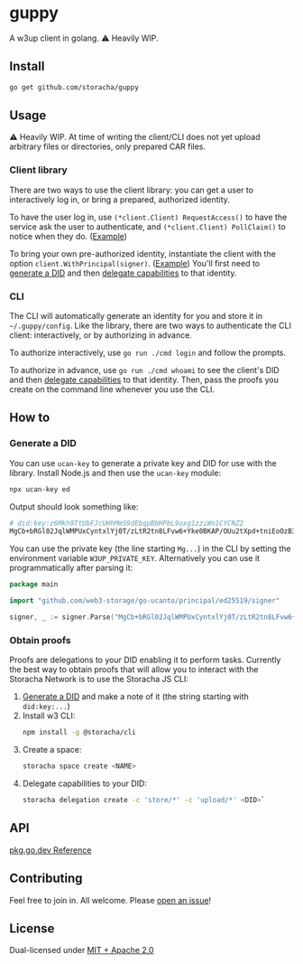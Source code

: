# guppy

A w3up client in golang. ⚠️ Heavily WIP.

## Install

```sh
go get github.com/storacha/guppy
```

## Usage

⚠️ Heavily WIP. At time of writing the client/CLI does not yet upload arbitrary files or directories, only prepared CAR files.

### Client library

There are two ways to use the client library: you can get a user to interactively log in, or bring a prepared, authorized identity.

To have the user log in, use `(*client.Client) RequestAccess()` to have the service ask the user to authenticate, and `(*client.Client) PollClaim()` to notice when they do. ([Example](examples/loginflow/loginflow.go))

To bring your own pre-authorized identity, instantiate the client with the option `client.WithPrincipal(signer)`. ([Example](examples/byoidentity/byoidentity.go)) You'll first need to [generate a DID](#generate-a-did) and then [delegate capabilities](#obtain-proofs) to that identity.

### CLI

The CLI will automatically generate an identity for you and store it in `~/.guppy/config`. Like the library, there are two ways to authenticate the CLI client: interactively, or by authorizing in advance.

To authorize interactively, use `go run ./cmd login` and follow the prompts.

To authorize in advance, use `go run ./cmd whoami` to see the client's DID and then [delegate capabilities](#obtain-proofs) to that identity. Then, pass the proofs you create on the command line whenever you use the CLI.

## How to

### Generate a DID

You can use `ucan-key` to generate a private key and DID for use with the library. Install Node.js and then use the `ucan-key` module:

```sh
npx ucan-key ed
```

Output should look something like:

```sh
# did:key:z6Mkh9TtUbFJcUHhMmS9dEbqpBbHPbL9oxg1zziWn1CYCNZ2
MgCb+bRGl02JqlWMPUxCyntxlYj0T/zLtR2tn8LFvw6+Yke0BKAP/OUu2tXpd+tniEoOzB3pxqxHZpRhrZl1UYUeraT0=
```
You can use the private key (the line starting `Mg...`) in the CLI by setting the environment variable `W3UP_PRIVATE_KEY`. Alternatively you can use it programmatically after parsing it:

```go
package main

import "github.com/web3-storage/go-ucanto/principal/ed25519/signer"

signer, _ := signer.Parse("MgCb+bRGl02JqlWMPUxCyntxlYj0T/zLtR2tn8LFvw6+Yke0BKAP/OUu2tXpd+tniEoOzB3pxqxHZpRhrZl1UYUeraT0=")
```

### Obtain proofs

Proofs are delegations to your DID enabling it to perform tasks. Currently the best way to obtain proofs that will allow you to interact with the Storacha Network is to use the Storacha JS CLI:

1. [Generate a DID](#generate-a-did) and make a note of it (the string starting with `did:key:...`)
2. Install w3 CLI:
    ```sh
    npm install -g @storacha/cli
    ```
3. Create a space:
    ```sh
    storacha space create <NAME>
    ```
4. Delegate capabilities to your DID:
    ```sh
    storacha delegation create -c 'store/*' -c 'upload/*' <DID>`
    ```

## API

[pkg.go.dev Reference](https://pkg.go.dev/github.com/storacha/guppy)

## Contributing

Feel free to join in. All welcome. Please [open an issue](https://github.com/storacha/guppy/issues)!

## License

Dual-licensed under [MIT + Apache 2.0](LICENSE.md)
